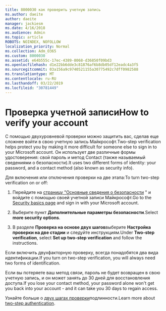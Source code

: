 ```yaml
---
title: 8000030 как проверить учетную запись
ms.author: daeite
author: daeite
manager: jackiesm
ms.date: 4/16/2018
ms.audience: Admin
ms.topic: article
ROBOTS: NOINDEX, NOFOLLOW
localization_priority: Normal
ms.collection: Adm_O365
ms.custom: 8000030
ms.assetid: e64b555c-17ec-4389-8068-d36850f09bd3
ms.openlocfilehash: d1e22bb6dde3c81876af6b8db05df12eadc4a3f5
ms.sourcegitcommit: 03a156a9c9740521155a30775492c7dff0982588
ms.translationtype: MT
ms.contentlocale: ru-RU
ms.lasthandoff: 03/22/2019
ms.locfileid: "30781449"
---
```

# <a name="how-to-verify-your-account"></a><span data-ttu-id="bd07c-102">Проверка учетной записи</span><span class="sxs-lookup"><span data-stu-id="bd07c-102">How to verify your account</span></span>

<span data-ttu-id="bd07c-103">С помощью двухуровневой проверки можно защитить вас, сделав еще сложнее войти в свою учетную запись Майкрософт.</span><span class="sxs-lookup"><span data-stu-id="bd07c-103">Two-step verification helps protect you by making it more difficult for someone else to sign in to your Microsoft account.</span></span> <span data-ttu-id="bd07c-104">Он использует две различные формы удостоверения: свой пароль и метод Contact (также называемый сведениями о безопасности).</span><span class="sxs-lookup"><span data-stu-id="bd07c-104">It uses two different forms of identity: your password, and a contact method (also known as security info).</span></span> 
  
<span data-ttu-id="bd07c-105">Для включения или отключения проверки на две этапа:</span><span class="sxs-lookup"><span data-stu-id="bd07c-105">To turn two-step verification on or off:</span></span>
  
1. <span data-ttu-id="bd07c-106">Перейдите на [страницу "Основные сведения о безопасности](https://go.microsoft.com/fwlink/?linkid=842325) " и войдите с помощью своей учетной записи Майкрософт.</span><span class="sxs-lookup"><span data-stu-id="bd07c-106">Go to the [Security basics page](https://go.microsoft.com/fwlink/?linkid=842325) and sign in with your Microsoft account.</span></span> 
    
2. <span data-ttu-id="bd07c-107">Выберите пункт **Дополнительные параметры безопасности**.</span><span class="sxs-lookup"><span data-stu-id="bd07c-107">Select **more security options**.</span></span> 
    
3. <span data-ttu-id="bd07c-108">В разделе **Проверка на основе двух шагов**выберите **Настройка проверки на две стадии** и следуйте инструкциям.</span><span class="sxs-lookup"><span data-stu-id="bd07c-108">Under **Two-step verification**, select **Set up two-step verification** and follow the instructions.</span></span> 
    
<span data-ttu-id="bd07c-109">Если включить двухфакторную проверку, всегда понадобятся два вида идентификации.</span><span class="sxs-lookup"><span data-stu-id="bd07c-109">If you turn on two-step verification, you will always need two forms of identification.</span></span>
  
<span data-ttu-id="bd07c-110">Если вы потеряете ваш метод связи, пароль не будет возвращен в свою учетную запись, и он может занять до 30 дней для восстановления доступа.</span><span class="sxs-lookup"><span data-stu-id="bd07c-110">If you lose your contact method, your password alone won't get you back into your account - and it can take you 30 days to regain access.</span></span> 
  
<span data-ttu-id="bd07c-111">Узнайте больше о [двух шагах проверки](https://go.microsoft.com/fwlink/?linkid=872270)подлинности.</span><span class="sxs-lookup"><span data-stu-id="bd07c-111">Learn more about [two-step authentication](https://go.microsoft.com/fwlink/?linkid=872270).</span></span>
  


